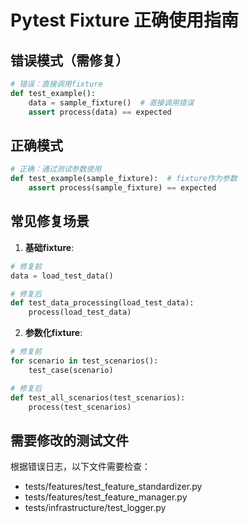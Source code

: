 # Pytest Fixture 正确使用指南

## 错误模式（需修复）
```python
# 错误：直接调用fixture
def test_example():
    data = sample_fixture()  # 直接调用错误
    assert process(data) == expected
```

## 正确模式
```python
# 正确：通过测试参数使用
def test_example(sample_fixture):  # fixture作为参数
    assert process(sample_fixture) == expected
```

## 常见修复场景

1. **基础fixture**:
```python
# 修复前
data = load_test_data()

# 修复后
def test_data_processing(load_test_data):
    process(load_test_data)
```

2. **参数化fixture**:
```python
# 修复前
for scenario in test_scenarios():
    test_case(scenario)

# 修复后
def test_all_scenarios(test_scenarios):
    process(test_scenarios)
```

## 需要修改的测试文件
根据错误日志，以下文件需要检查：
- tests/features/test_feature_standardizer.py
- tests/features/test_feature_manager.py
- tests/infrastructure/test_logger.py
